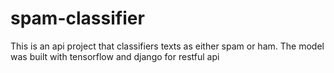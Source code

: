 # spam-classifier
This is an api project that classifiers texts as either spam or ham. The model was built with tensorflow and django for restful api
